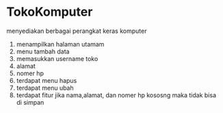 # TokoKomputer
 menyediakan berbagai perangkat keras komputer


1. menampilkan halaman utamam
2. menu tambah data
3. memasukkan username toko
4. alamat
5. nomer hp
6. terdapat menu hapus
7. terdapat menu ubah
8. terdapat fitur jika nama,alamat, dan nomer hp kososng maka tidak bisa di simpan
